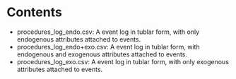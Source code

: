 # Contents

- procedures_log_endo.csv: A event log in tublar form, with only endogenous attributes attached to events.
- procedures_log_endo+exo.csv: A event log in tublar form, with endogenous and exogenous attributes attached to events.
- procedures_log_exo.csv: A event log in tublar form, with only exogenous attributes attached to events.